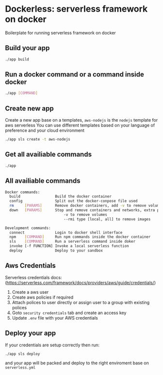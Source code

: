 # Dockerless: serverless framework on docker

Boilerplate for running serverless framework on docker

## Build your app
```bash
./app build
```

## Run a docker command or a command inside docker
```bash
./app [COMMAND]
```

## Create new app
Create a new app base on a templates, `aws-nodejs` is the `nodejs` template for aws serverless
You can use different templates based on your language of preference and your cloud environment
```bash
./app sls create -t aws-nodejs
```

## Get all availiable commands
```bash
./app
```

## All availiable commands
```bash
Docker commands:
  build                Build the docker container
  config               Split out the docker-conpose file used
  rm     [PARAMS]      Remove docker containers, add -v to remove volumes also
  down   [PARAMS]      Stop and remove containers and networks, extra params:
                           -v to remove volumes
                           --rmi type [local, all] to remove images

Development commands:
  connect              Login to docker shell interface
  npm    [COMMAND]     Run npm commands inside the docker container
  sls    [COMMAND]     Run a serverless command inside doker
  invoke [-f FUNCTION] Invoke a local serverless function
  deploy               Deploy to your sandbox
```

## Aws Credentials 
Serverless credentials docs: (https://serverless.com/framework/docs/providers/aws/guide/credentials/)

1. Create a aws user
2. Create aws policies if required
3. Attach polices to user directly or assign user to a group with existing polices 
4. Goto `security credentials` tab and create an access key
5. Update `.env` file with your AWS credentials

## Deploy your app
If your credentials are setup correctly then run:
```bash
./app sls deploy
```
 and your app will be packed and deploy to the right enviroment base on `serverless.yml`
 